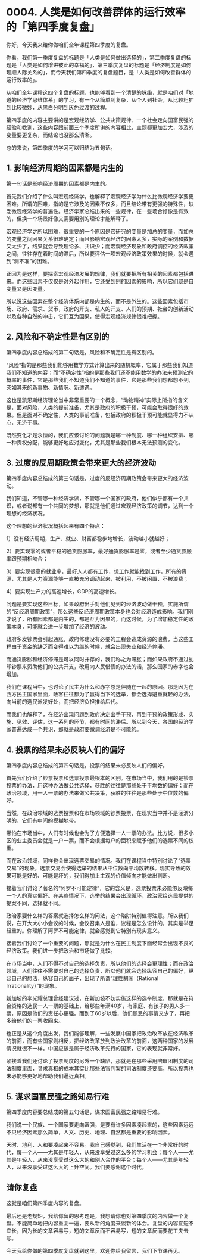 # 0004. 人类是如何改善群体的运行效率的「第四季度复盘」
你好，今天我来给你做咱们全年课程第四季度的复盘。

你看，我们第一季度复盘的标题是「人类是如何做出选择的」，第二季度复盘的标题是「人类是如何增进彼此的幸福的」，第三季度复盘的标题是「经济制度是如何理顺人际关系的」，而今天我们第四季度的复盘题目，是「人类是如何改善群体的运行效率的」。

从咱们全年课程这四个复盘的标题，也能够看到一个清楚的脉络，就是咱们对「地道的经济学思维体系」的学习，有一个从简单到复杂，从个人到社会，从比较粗犷到比较微妙，从黑白分明到灰色过渡的过程。

第四季度的内容主要讲的是宏观经济学、公共决策规律、一个社会走向国富民强的经验和教训，这些内容跟前面三个季度所讲的内容相比，主题都更加宏大，涉及的变量要更复杂，而结论也没那么清晰。

总的来说，第四季度的学习可以归结为五句话。

## 1. 影响经济周期的因素都是内生的
第一句话是影响经济周期的因素都是内生的。

首先我们介绍了什么叫宏观经济学，也解释了宏观经济学为什么比微观经济学要更困难。所谓的困难，指的是它涉及的因素不仅多，而且结论带有更强的特殊性，缺乏微观经济学的普遍性。经济学家总结出来的一些规律，在一些场合好像是有效的，但换一个场景好像又需要用别的理论才能解释了。

宏观经济学之所以困难，很重要的一个原因是它研究的变量是加总的变量，而加总的变量之间因果关系很难确定；而且影响宏观经济的因素太多，实际的案例和数据又太少了，结果就会导致理论多、共识少；而宏观经济现象和政府调控的经济政策之间，往往存在着时间的滞后，所以要评估一项宏观经济政策效果的时候，就会遇到“测不准”的困难。

正因为是这样，要探索宏观经济发展的规律，我们就要把所有相关的因素都包括进来。而这些因素不仅仅是对外起作用，它还受到别的因素的影响，所以它们既是自变量又是因变量。

所以说这些因素在整个经济体系内部是内生的，而不是外生的。这些因素包括市场、政府、需求、货币，政府的开支、私人的开支、人们的预期、社会的创新活动以及各种自然的冲击，它们互为因果，使得宏观经济规律很难把握。

## 2. 风险和不确定性是有区别的
第四季度内容总结成的第二句话是，风险和不确定性是有区别的。

“风险”指的是那些我们能够用数学方式计算出来的随机概率，它属于那些我们知道我们不知道的内容；而“不确定性”指的是那些我们还不能用数学的办法来预测它的概率的事件，它是那些我们不知道我们不知道的事件，它是那些我们想都想不到，突如其来的新事物、新情况、新遭遇。

这也是凯恩斯经济理论当中非常重要的一个概念，“动物精神”实际上所指的含义是，面对风险，人类的提前准备，尤其是政府的积极干预，可能会取得很好的效果。但是面对不确定性，人类的事前准备，包括政府的积极干预可能就显得力不从心，无济于事。

既然变化才是永恒的，我们应该讨论的问题就是哪一种制度、哪一种组织安排、哪一种责权分配，能够更好地应对变化，尤其是那些我们根本无法预测的变化。

## 3. 过度的反周期政策会带来更大的经济波动
第四季度内容总结成的第三句话是，过度的反经济周期政策会带来更大的经济波动。

我们知道，不管哪一种经济学派，不管哪一个国家的政府，他们似乎都有一个共识，或者说都有一个共同的梦想，那就是他们通过宏观经济政策的调节，达到一个理想的经济状况。

这个理想的经济状况概括起来有四个特点：

1）没有经济周期，生产、就业、财富都稳步地增长，波动越小就越好；

2）要实现零的或者平稳的通货膨胀率，最好通货膨胀率是零，或者至少通货膨胀率跟预期相吻合；

3）要实现很高的就业率，最好人人都有工作，想工作就能找到工作，所有的资源，尤其是人力资源能够一直被充分调动起来，被利用，不被闲置、不被浪费；

4）要实现生产力的高速增长，GDP的高速增长。

问题是要实现这些目标，如果政府出手对他们见到的经济波动做干预，实施所谓的“反经济周期政策”，那么这些反经济周期政策本身也会对经济造成影响。我们刚才说了，所有因素都是内生的，都是互为因果的，而这时候，为了增加稳定性的政策本身，可能就会进一步增加了经济的波动。

政府多发钞票会引起通胀，政府修建没有必要的工程会造成资源的浪费，当这些工程由于资金的缺乏而变得难以为继的时候，就会出现失业和经济停滞。

而通货膨胀和经济停滞是可以同时并存的，我们称之为滞胀；而如果政府不通过乱印钞票来资助他们的公共开支，改用向人民借债的办法的话，那么国家的赤字也会增加。

我们在课程当中，也讨论了民主为什么和赤字总是伴随在一起的原因。那是因为在西方民主国家里面，政客往往都为了赢得当下的选举，都会选择避重就轻的办法，向当前的选民派发好处，而把经济负担推给后代。

而我们也解释了，在经济出现问题到政府决定出手干预，再到干预的政策形成、实施、见效、评估，这一系列的环节，都有时间的滞后。所以到今天，各国的经济学家普遍达成一个共识，那就是政府要微调经济是不可能的。

## 4. 投票的结果未必反映人们的偏好
第四季度内容总结成的第四句话是，投票的结果未必反映人们的偏好。

首先我们介绍了钞票投票和选票投票最根本的区别。在市场当中，我们用的是钞票投票的办法，用这种办法做公共选择，获胜的往往是那些处于平均数的偏好；而在政治领域，用一人一票的办法来做公共决策，获胜的往往是那些处于中位数的偏好。

当然，在政治领域的选票投票和在市场领域的钞票投票，在现实当中并不是泾渭分明的，它们有中间的模糊地带。

哪怕在市场当中，人们有时候也会为了方便选择一人一票的办法。比方说，很多小区的业主委员会就是一户一票，而不会根据每户的面积来赋予他们的选票不同的权重。

而在政治领域，同样也会出现选票交易的情况。我们在课程当中特别讨论了“选票交易”的现象，选票交易会使得选举的结果从中位数向平均数转移。现实导致的效果可能是好的、可能是坏的，我们得加上主观的价值倾向才能做出判断。

接着我们讨论了著名的“阿罗不可能定律”，它的含义是，选票投票未必能够反映每一个人的真实偏好。在某些情况下，选举的结果会出现循环，政治家给选民提供的提案不同，选择就不同。

政治家要什么样的答案就选择怎么样的问法，这个陷阱特别值得注意。所以我们说，在开大大小小会议的时候，会议召集人是谁，议程是怎么设计的，其实是举足轻重的。你理解了阿罗不可能定律，就会感觉到它特别有现实意义。

接着我们讨论了一个重要的问题，那就是为什么在民主制度下面经常会出现不良的经济政策。我们进一步把政治和市场做了比较。

在市场当中，人们不得不对自己的选择负责，所以他们的选择会更理性；而在政治领域，人们往往不需要对自己的选择负责，所以他们就会选择纵容自己的偏好，纵容自己的想法，纵容自己的面子，出现了所谓“理性胡闹（Rational Irrationality）”的现象。

新加坡的李光耀总理曾经建议过，在新加坡不妨实施这样的选举制度，那就是在符合资格的选民一人一票的基础上，给那些年满40岁，有家庭、有孩子的男人多一票，原因是他们的责任心更强。而到了60岁以后，他们顾忌的事情又少了，再把多给他们的一票收回来。

也正是从这个角度出发，我们能够理解，一些发展中国家把政治改革放在经济改革的前面，而有些国家则相反，把经济改革放到政治改革的前面，这两种国家的发展情况就很不一样。中国应该是属于经济改革先行的国家，它的表现就非常好。

紧接着我们还讨论了投票制度的另外一个缺陷，那就是在那些采用陪审团制度的司法制度里面，寻求真相的成本其实比那些法官判案的司法制度还要高，所以投票也未必能够更好地帮助我们逼近真相。

## 5. 谋求国富民强之路知易行难
第四季度内容要总结成的第五句话是，谋求国富民强之路知易行难。

我们说一个民族、一个国家要走向富强，是要有许多因素凑起来的，这些因素远远不只经济因素那么简单，人文、历史、地理、自然都是重要的影响因素。

天时、地利、人和要凑起来不容易。我自己感觉到，我们生活在一个非常好的时代，每一个人——尤其是年轻人，从来没享受过这么多的学习机会；每个人——尤其是年轻人，从来没享受过这么大的和别人合作的平台；每个人——尤其是年轻人，从来没享受过这么大的上升空间。我们要感谢这个时代。

## 请你复盘
这就是咱们第四季度内容的复盘。

最后还是老规矩，我给你留的思考题是，我想请你也对第四季度的内容做一个复盘。不能简单地把内容重复一遍，要从新的角度来谈新的体会。复盘的内容宜短不宜长，因为长的文章容易写，短的文章反而不容易写，短的文章反而要花工夫去写。

今天我给你做的第四季度复盘就到这里，欢迎你给我留言，我们下节课再见。
